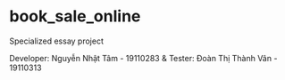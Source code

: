 # book_sale_online
Specialized essay project

Developer: Nguyễn Nhật Tâm - 19110283 & Tester: Đoàn Thị Thành Vân - 19110313
